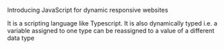 Introducing JavaScript for dynamic responsive websites

It is a scripting language like Typescript. It is also dynamically typed i.e. a variable assigned to one type can be reassigned to a value of a different data
type
